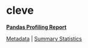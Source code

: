 # cleve

[**Pandas Profiling Report**](../docs_sources/profile/cleve.html)

[Metadata](metadata.yaml) | [Summary Statistics](summary_stats.csv)

